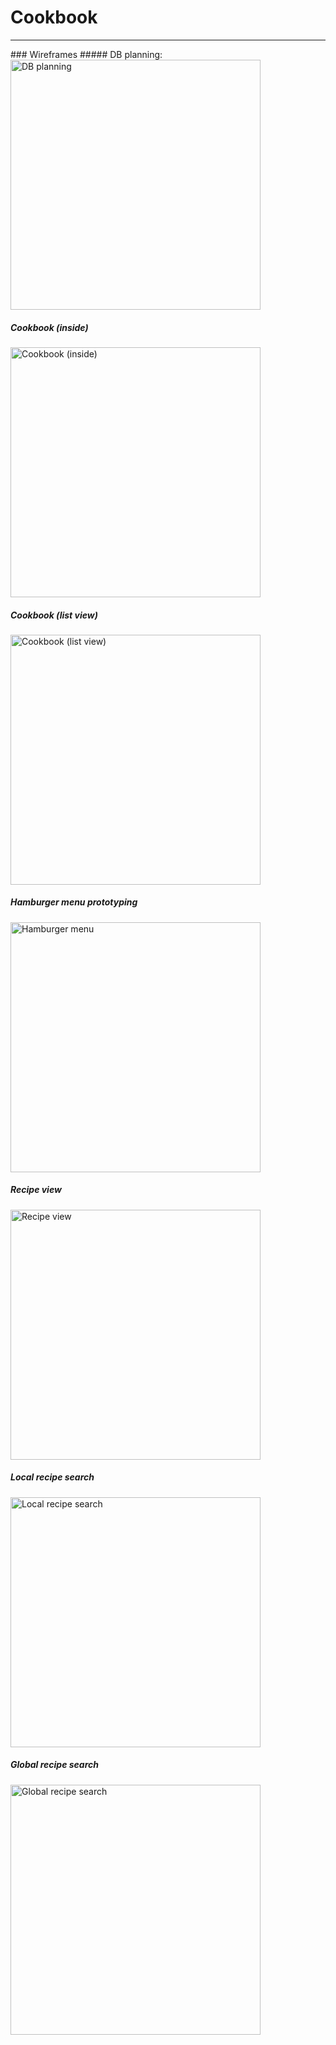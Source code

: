# Cookbook
<hr>
### Wireframes
##### DB planning:
<img src="wireframes/Database_layout.jpg"
     alt="DB planning"
     width=400>

##### Cookbook (inside)
<img src="wireframes/Cookbook_inside_view.jpg"
     alt="Cookbook (inside)"
     width=400>

##### Cookbook (list view)
<img src="wireframes/Cookbook_list.jpg"
     alt="Cookbook (list view)"
     width=400>

##### Hamburger menu prototyping
<img src="wireframes/Hamburger_menu.jpg"
     alt="Hamburger menu"
     width=400>

##### Recipe view
<img src="wireframes/Recipe_view.jpg"
     alt="Recipe view"
     width=400>

##### Local recipe search
<img src="wireframes/Local_recipe_search.jpg"
     alt="Local recipe search"
     width=400>

##### Global recipe search
<img src="wireframes/Global_recpie_search.jpg"
     alt="Global recipe search"
     width=400>
